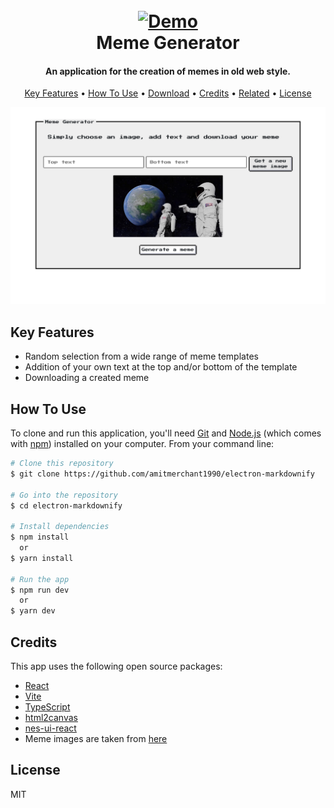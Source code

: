 <h1 align="center">
  <br>
  <a href="http://www.deploy.com"><img src="/meme-generator.svg" alt="Demo" width="200"></a>
  <br>
  Meme Generator
  <br>
</h1>

<h4 align="center">An application for the creation of memes in old web style.</h4>

<p align="center">
  <a href="#key-features">Key Features</a> •
  <a href="#how-to-use">How To Use</a> •
  <a href="#download">Download</a> •
  <a href="#credits">Credits</a> •
  <a href="#related">Related</a> •
  <a href="#license">License</a>
</p>

![screenshot](/public/screenshot.png)

## Key Features

- Random selection from a wide range of meme templates
- Addition of your own text at the top and/or bottom of the template
- Downloading a created meme

## How To Use

To clone and run this application, you'll need [Git](https://git-scm.com) and [Node.js](https://nodejs.org/en/download/) (which comes with [npm](http://npmjs.com)) installed on your computer. From your command line:

```bash
# Clone this repository
$ git clone https://github.com/amitmerchant1990/electron-markdownify

# Go into the repository
$ cd electron-markdownify

# Install dependencies
$ npm install
  or
$ yarn install

# Run the app
$ npm run dev
  or
$ yarn dev

```

## Credits

This app uses the following open source packages:

- [React](https://react.dev)
- [Vite](https://vitejs.dev)
- [TypeScript](https://www.typescriptlang.org)
- [html2canvas](https://html2canvas.hertzen.com)
- [nes-ui-react](https://kyr0.github.io/nes-ui-react/)
- Meme images are taken from [here](https://imgflip.com)

## License

MIT

